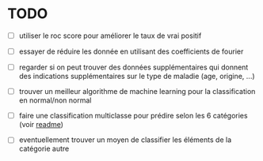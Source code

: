 # TODO

- [ ] utiliser le roc score pour améliorer le taux de vrai positif
- [ ] essayer de réduire les donnée en utilisant des coefficients de fourier
- [ ] regarder si on peut trouver des données supplémentaires qui donnent des indications supplémentaires sur le type de maladie (age, origine, ...)
- [ ] trouver un meilleur algorithme de machine learning pour la classification en normal/non normal
- [ ] faire une classification multiclasse pour prédire selon les 6 catégories (voir [readme](README.md))
- [ ] eventuellement trouver un moyen de classifier les éléments de la catégorie autre

